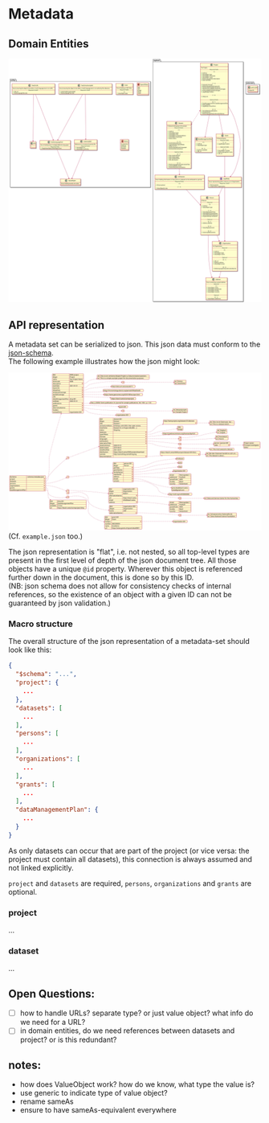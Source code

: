 # Metadata

## Domain Entities

![domain entities](./domain-entities.svg)

## API representation

A metadata set can be serialized to json. This json data must conform to the [json-schema](schema-metadata.json).  
The following example illustrates how the json might look:

![json example](./api-example.svg)  
(Cf. `example.json` too.)

The json representation is "flat", i.e. not nested, so all top-level types are present in the first level of depth of the json document tree. All those objects have a unique `@id` property. Wherever this object is referenced further down in the document, this is done so by this ID.  
(NB: json schema does not allow for consistency checks of internal references, so the existence of an object with a given ID can not be guaranteed by json validation.)

### Macro structure

The overall structure of the json representation of a metadata-set should look like this:

```json
{
  "$schema": "...",
  "project": {
    ...
  },
  "datasets": [
    ...
  ],
  "persons": [
    ...
  ],
  "organizations": [
    ...
  ],
  "grants": [
    ...
  ],
  "dataManagementPlan": {
    ...
  }
}
```

As only datasets can occur that are part of the project (or vice versa: the project must contain all datasets), this connection is always assumed and not linked explicitly.

`project` and `datasets` are required, `persons`, `organizations` and `grants` are optional.

### project

...

### dataset

...

## Open Questions:

- [ ] how to handle URLs? separate type? or just value object? what info do we need for a URL?
- [ ] in domain entities, do we need references between datasets and project? or is this redundant?

## notes:

- how does ValueObject work? how do we know, what type the value is?
- use generic to indicate type of value object?
- rename sameAs
- ensure to have sameAs-equivalent everywhere
